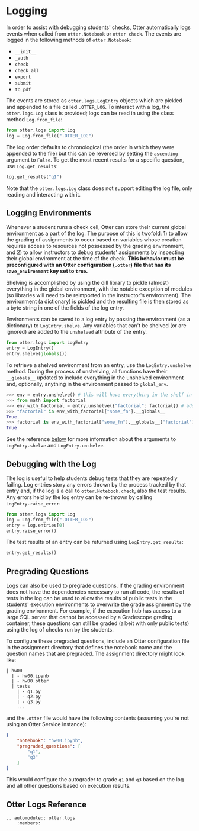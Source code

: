 # Logging

In order to assist with debugging students' checks, Otter automatically logs events when called from `otter.Notebook` or `otter check`. The events are logged in the following methods of `otter.Notebook`:

* `__init__`
* `_auth`
* `check`
* `check_all`
* `export`
* `submit`
* `to_pdf`

The events are stored as `otter.logs.LogEntry` objects which are pickled and appended to a file called `.OTTER_LOG`. To interact with a log, the `otter.logs.Log` class is provided; logs can be read in using the class method `Log.from_file`:

```python
from otter.logs import Log
log = Log.from_file(".OTTER_LOG")
```

The log order defaults to chronological (the order in which they were appended to the file) but this can be reversed by setting the `ascending` argument to `False`. To get the most recent results for a specific question, use `Log.get_results`:

```python
log.get_results("q1")
```

Note that the `otter.logs.Log` class does not support editing the log file, only reading and interacting with it.

## Logging Environments

Whenever a student runs a check cell, Otter can store their current global environment as a part of the log. The purpose of this is twofold: 1) to allow the grading of assignments to occur based on variables whose creation requires access to resources not possessed by the grading environment, and 2) to allow instructors to debug students' assignments by inspecting their global environment at the time of the check. **This behavior must be preconfigured with an Otter configuration (`.otter`) file that has its `save_environment` key set to `true`.**

Shelving is accomplished by using the dill library to pickle (almost) everything in the global environment, with the notable exception of modules (so libraries will need to be reimported in the instructor's environment). The environment (a dictionary) is pickled and the resulting file is then stored as a byte string in one of the fields of the log entry.

Environments can be saved to a log entry by passing the environment (as a dictionary) to `LogEntry.shelve`. Any variables that can't be shelved (or are ignored) are added to the `unshelved` attribute of the entry.

```python
from otter.logs import LogEntry
entry = LogEntry()
entry.shelve(globals())
```

To retrieve a shelved environment from an entry, use the `LogEntry.unshelve` method. During the process of unshelving, all functions have their `__globals__` updated to include everything in the unshelved environment and, optionally, anything in the environment passed to `global_env`.

```python
>>> env = entry.unshelve() # this will have everything in the shelf in it -- but not factorial
>>> from math import factorial
>>> env_with_factorial = entry.unshelve({"factorial": factorial}) # add factorial to all fn __globals__
>>> "factorial" in env_with_factorial["some_fn"].__globals__
True
>>> factorial is env_with_factorial["some_fn"].__globals__["factorial"]
True
```

See the reference [below](#otter-logs-reference) for more information about the arguments to `LogEntry.shelve` and `LogEntry.unshelve`.

<!-- TODO: describe variables dict arg -->

## Debugging with the Log

The log is useful to help students debug tests that they are repeatedly failing. Log entries story any errors thrown by the process tracked by that entry and, if the log is a call to `otter.Notebook.check`, also the test results. Any errors held by the log entry can be re-thrown by calling `LogEntry.raise_error`:

```python
from otter.logs import Log
log = Log.from_file(".OTTER_LOG")
entry = log.entries[0]
entry.raise_error()
```

The test results of an entry can be returned using `LogEntry.get_results`:

```python
entry.get_results()
```

## Pregrading Questions

Logs can also be used to pregrade questions. If the grading environment does not have the dependencies necessary to run all code, the results of tests in the log can be used to allow the results of public tests in the students' execution environments to overwrite the grade assignment by the grading environment. For example, if the execution hub has access to a large SQL server that cannot be accessed by a Gradescope grading container, these questions can still be graded (albeit with only public  tests) using the log of checks run by the students. 

To configure these pregraded questions, include an Otter configuration file in the assignment directory that defines the notebook name and the question names that are pregraded. The assignment directory might look like:

```
| hw00
  | - hw00.ipynb
  | - hw00.otter
  | tests
    | - q1.py
    | - q2.py
    | - q3.py
    ...
```

and the `.otter` file would have the following contents (assuming you're not using an Otter Service instance):

```json
{
    "notebook": "hw00.ipynb",
    "pregraded_questions": [
        "q1",
        "q3"
    ]
}
```

This would configure the autograder to grade `q1` and `q3` based on the log and all other questions based on execution results.

## Otter Logs Reference

```eval_rst
.. automodule:: otter.logs
    :members:
```
